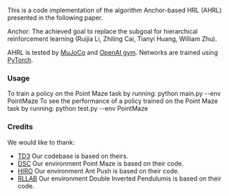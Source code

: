 This is a code implementation of the algorithm Anchor-based HRL (AHRL) presented in the following paper. 

Anchor: The achieved goal to replace the subgoal for hierarchical reinforcement learning (Ruijia Li, Zhiling Cai, Tianyi Huang, William Zhu). 

AHRL is tested by [MuJoCo](http://www.mujoco.org/) and [OpenAI gym](https://github.com/openai/gym). Networks are trained using [PyTorch](https://github.com/pytorch/pytorch). 

### Usage
To train a policy on the Point Maze task by running:
python main.py --env PointMaze
To see the performance of a policy trained on the Point Maze task by running:
python test.py --env PointMaze

### Credits
We would like to thank:
* [TD3](https://github.com/sfujim/TD3) 
  Our codebase is based on theirs.
* [DSC](https://github.com/deep-skill-chaining/deep-skill-chaining) 
  Our environment Point Maze is based on their code.
* [HIRO](https://github.com/tensorflow/models/tree/master/research/efficient-hrl) 
  Our environment Ant Push is based on their code.
* [RLLAB](https://github.com/rllab/rllab)
  Our environment Double Inverted Pendulumis is based on their code.




